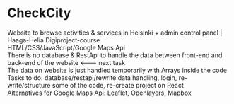 # CheckCity
Website to browse activities &amp; services in Helsinki + admin control panel | Haaga-Helia Digiproject-course<br />
HTML/CSS/JavaScript/Google Maps Api<br />
There is no database & RestApi to handle the data between front-end and back-end of the website <--- next task<br />
The data on website is just handled temporarily with Arrays inside the code<br />
Tasks to do: database/restapi/rewrite data handling, login, re-write/structure some of the code, re-create project on React<br />
Alternatives for Google Maps Api: Leaflet, Openlayers, Mapbox
